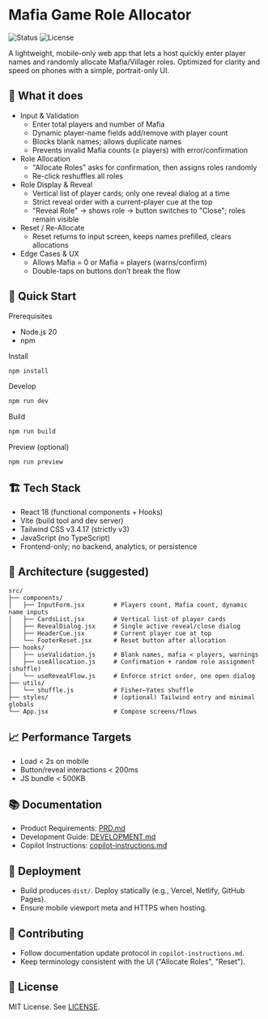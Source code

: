 # Mafia Game Role Allocator

![Status](https://img.shields.io/badge/status-in%20development-yellow)
![License](https://img.shields.io/badge/license-MIT-blue)

A lightweight, mobile-only web app that lets a host quickly enter player names and randomly allocate Mafia/Villager roles. Optimized for clarity and speed on phones with a simple, portrait-only UI.

## 🎯 What it does

- Input & Validation
  - Enter total players and number of Mafia
  - Dynamic player-name fields add/remove with player count
  - Blocks blank names; allows duplicate names
  - Prevents invalid Mafia counts (≥ players) with error/confirmation
- Role Allocation
  - "Allocate Roles" asks for confirmation, then assigns roles randomly
  - Re-click reshuffles all roles
- Role Display & Reveal
  - Vertical list of player cards; only one reveal dialog at a time
  - Strict reveal order with a current-player cue at the top
  - "Reveal Role" → shows role → button switches to "Close"; roles remain visible
- Reset / Re-Allocate
  - Reset returns to input screen, keeps names prefilled, clears allocations
- Edge Cases & UX
  - Allows Mafia = 0 or Mafia = players (warns/confirm)
  - Double-taps on buttons don’t break the flow

## 🚀 Quick Start

Prerequisites
- Node.js 20
- npm

Install
```bash
npm install
```

Develop
```bash
npm run dev
```

Build
```bash
npm run build
```

Preview (optional)
```bash
npm run preview
```

## 🏗️ Tech Stack
- React 18 (functional components + Hooks)
- Vite (build tool and dev server)
- Tailwind CSS v3.4.17 (strictly v3)
- JavaScript (no TypeScript)
- Frontend-only; no backend, analytics, or persistence

## 📐 Architecture (suggested)
```
src/
├── components/
│   ├── InputForm.jsx        # Players count, Mafia count, dynamic name inputs
│   ├── CardsList.jsx        # Vertical list of player cards
│   ├── RevealDialog.jsx     # Single active reveal/close dialog
│   ├── HeaderCue.jsx        # Current player cue at top
│   └── FooterReset.jsx      # Reset button after allocation
├── hooks/
│   ├── useValidation.js     # Blank names, mafia < players, warnings
│   ├── useAllocation.js     # Confirmation + random role assignment (shuffle)
│   └── useRevealFlow.js     # Enforce strict order, one open dialog
├── utils/
│   └── shuffle.js           # Fisher–Yates shuffle
├── styles/                  # (optional) Tailwind entry and minimal globals
└── App.jsx                  # Compose screens/flows
```

## 📈 Performance Targets
- Load < 2s on mobile
- Button/reveal interactions < 200ms
- JS bundle < 500KB

## 📚 Documentation
- Product Requirements: [PRD.md](./PRD.md)
- Development Guide: [DEVELOPMENT.md](./DEVELOPMENT.md)
- Copilot Instructions: [copilot-instructions.md](./.github/copilot-instructions.md)

## 🛫 Deployment
- Build produces `dist/`. Deploy statically (e.g., Vercel, Netlify, GitHub Pages).
- Ensure mobile viewport meta and HTTPS when hosting.

## 🤝 Contributing
- Follow documentation update protocol in `copilot-instructions.md`.
- Keep terminology consistent with the UI ("Allocate Roles", "Reset").

## 📜 License
MIT License. See [LICENSE](./LICENSE).

